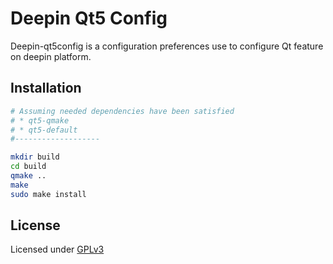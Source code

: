 Deepin Qt5 Config
===============

Deepin-qt5config is a configuration preferences use to configure Qt feature on deepin platform.

Installation
------------

```bash
# Assuming needed dependencies have been satisfied
# * qt5-qmake
# * qt5-default
#-------------------

mkdir build
cd build
qmake ..
make
sudo make install
```

License
-------

Licensed under [GPLv3](https://www.gnu.org/licenses/gpl-3.0.txt)